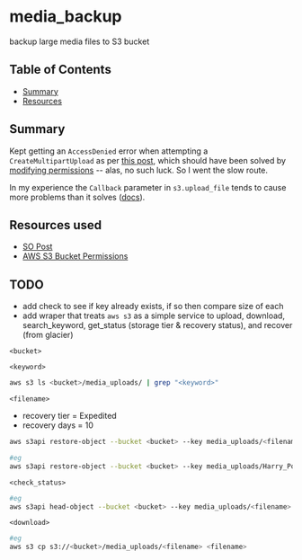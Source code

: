 # media_backup
backup large media files to S3 bucket

## Table of Contents
- [Summary](README.md#summary)
- [Resources](README.md#resources)

## Summary

Kept getting an `AccessDenied` error when attempting a `CreateMultipartUpload` as per [this post](https://stackoverflow.com/a/50118024/14343465), which should have been solved by [modifying permissions](https://stackoverflow.com/questions/52541933/accessdenied-when-calling-the-createmultipartupload-operation-in-django-using-dj) -- alas, no such luck. So I went the slow route.

In my experience the `Callback` parameter in `s3.upload_file` tends to cause more problems than it solves ([docs](https://boto3.amazonaws.com/v1/documentation/api/latest/guide/s3-uploading-files.html#the-callback-parameter)).

## Resources used
- [SO Post](https://stackoverflow.com/a/53826161/14343465)
- [AWS S3 Bucket Permissions](https://aws.amazon.com/premiumsupport/knowledge-center/s3-console-access-certain-bucket/)

## TODO
- add check to see if key already exists, if so then compare size of each
- add wraper that treats `aws s3` as a simple service to upload, download, search_keyword, get_status (storage tier & recovery status), and recover (from glacier)

`<bucket>`

`<keyword>`
```bash
aws s3 ls <bucket>/media_uploads/ | grep "<keyword>"
```

`<filename>`
- recovery tier = Expedited
- recovery days = 10
```bash
aws s3api restore-object --bucket <bucket> --key media_uploads/<filename> --restore-request '{"Days":10,"GlacierJobParameters":{"Tier":"Expedited"}}'

#eg
aws s3api restore-object --bucket <bucket> --key media_uploads/Harry_Potter.zip --restore-request '{"Days":10,"GlacierJobParameters":{"Tier":"Expedited"}}'
```

`<check_status>`
```bash
#eg
aws s3api head-object --bucket <bucket> --key media_uploads/<filename>
```

`<download>`
```bash
#eg
aws s3 cp s3://<bucket>/media_uploads/<filename> <filename>
```